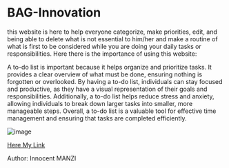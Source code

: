 # BAG-Innovation
this website is here to help everyone categorize, make priorities, edit, and being able to delete what is not essential to him/her and make a routine of what is first to be considered while you are doing your daily tasks or responsibilities.
Here there is the importance of using this website:

A to-do list is important because it helps organize and prioritize tasks. It provides a clear overview of what must be done, ensuring nothing is forgotten or overlooked. By having a to-do list, individuals can stay focused and productive, as they have a visual representation of their goals and responsibilities. Additionally, a to-do list helps reduce stress and anxiety, allowing individuals to break down larger tasks into smaller, more manageable steps. Overall, a to-do list is a valuable tool for effective time management and ensuring that tasks are completed efficiently.

![image](https://github.com/innocentmanzi/to-do-list-web/assets/116680024/ff73fb72-e195-4b5b-b159-e10136ef60eb)

[Here My Link](https://innocentmanzi.github.io/to-do-list-web/)


Author: Innocent MANZI
